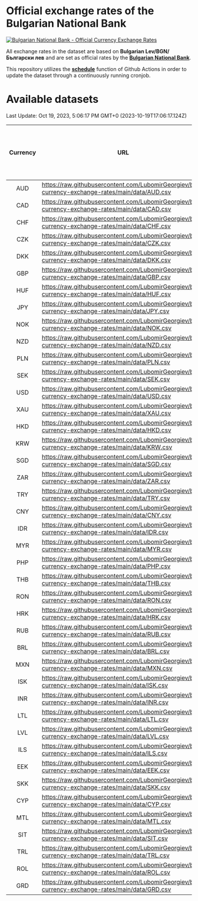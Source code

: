 # Official exchange rates of the Bulgarian National Bank

[![Bulgarian National Bank - Official Currency Exchange Rates](https://github.com/LubomirGeorgiev/bnb-currency-exchange-rates/actions/workflows/update-rates.yml/badge.svg?branch=main)](https://github.com/LubomirGeorgiev/bnb-currency-exchange-rates/actions/workflows/update-rates.yml)

All exchange rates in the dataset are based on **Bulgarian Lev/BGN/Български лев** and are set as official rates by the [**Bulgarian National Bank**](https://www.bnb.bg/Statistics/StExternalSector/StExchangeRates/StERForeignCurrencies/index.htm?toLang=_EN).

This repository utilizes the [**schedule**](https://docs.github.com/en/actions/reference/events-that-trigger-workflows) function of Github Actions in order to update the dataset through a continuously running cronjob.

# Available datasets

<!-- START LINKS (DO NOT EVER FU*ING DELETE THIS COMMENT FOR THE LOVE OF YOUR LIFE!!! IF YOU ARE CURIOS HOW IT WORKS, YOU CAN HAVE A LOOK AT ./src/updateReadme.ts) -->

Last Update: Oct 19, 2023, 5:06:17 PM GMT+0 (2023-10-19T17:06:17.124Z)

| Currency | URL                                                                                             | Number of records | Number of missing days that were filled in |
| :------: | ----------------------------------------------------------------------------------------------- | :---------------: | :----------------------------------------: |
|   AUD    | https://raw.githubusercontent.com/LubomirGeorgiev/bnb-currency-exchange-rates/main/data/AUD.csv |       8776        |                    2710                    |
|   CAD    | https://raw.githubusercontent.com/LubomirGeorgiev/bnb-currency-exchange-rates/main/data/CAD.csv |       8776        |                    2710                    |
|   CHF    | https://raw.githubusercontent.com/LubomirGeorgiev/bnb-currency-exchange-rates/main/data/CHF.csv |       8776        |                    2710                    |
|   CZK    | https://raw.githubusercontent.com/LubomirGeorgiev/bnb-currency-exchange-rates/main/data/CZK.csv |       8776        |                    2710                    |
|   DKK    | https://raw.githubusercontent.com/LubomirGeorgiev/bnb-currency-exchange-rates/main/data/DKK.csv |       8776        |                    2710                    |
|   GBP    | https://raw.githubusercontent.com/LubomirGeorgiev/bnb-currency-exchange-rates/main/data/GBP.csv |       8776        |                    2710                    |
|   HUF    | https://raw.githubusercontent.com/LubomirGeorgiev/bnb-currency-exchange-rates/main/data/HUF.csv |       8776        |                    2710                    |
|   JPY    | https://raw.githubusercontent.com/LubomirGeorgiev/bnb-currency-exchange-rates/main/data/JPY.csv |       8776        |                    2710                    |
|   NOK    | https://raw.githubusercontent.com/LubomirGeorgiev/bnb-currency-exchange-rates/main/data/NOK.csv |       8776        |                    2710                    |
|   NZD    | https://raw.githubusercontent.com/LubomirGeorgiev/bnb-currency-exchange-rates/main/data/NZD.csv |       8776        |                    2710                    |
|   PLN    | https://raw.githubusercontent.com/LubomirGeorgiev/bnb-currency-exchange-rates/main/data/PLN.csv |       8776        |                    2710                    |
|   SEK    | https://raw.githubusercontent.com/LubomirGeorgiev/bnb-currency-exchange-rates/main/data/SEK.csv |       8776        |                    2710                    |
|   USD    | https://raw.githubusercontent.com/LubomirGeorgiev/bnb-currency-exchange-rates/main/data/USD.csv |       8776        |                    2710                    |
|   XAU    | https://raw.githubusercontent.com/LubomirGeorgiev/bnb-currency-exchange-rates/main/data/XAU.csv |       8776        |                    2712                    |
|   HKD    | https://raw.githubusercontent.com/LubomirGeorgiev/bnb-currency-exchange-rates/main/data/HKD.csv |       8474        |                    2619                    |
|   KRW    | https://raw.githubusercontent.com/LubomirGeorgiev/bnb-currency-exchange-rates/main/data/KRW.csv |       8474        |                    2619                    |
|   SGD    | https://raw.githubusercontent.com/LubomirGeorgiev/bnb-currency-exchange-rates/main/data/SGD.csv |       8474        |                    2619                    |
|   ZAR    | https://raw.githubusercontent.com/LubomirGeorgiev/bnb-currency-exchange-rates/main/data/ZAR.csv |       8474        |                    2619                    |
|   TRY    | https://raw.githubusercontent.com/LubomirGeorgiev/bnb-currency-exchange-rates/main/data/TRY.csv |       6956        |                    2149                    |
|   CNY    | https://raw.githubusercontent.com/LubomirGeorgiev/bnb-currency-exchange-rates/main/data/CNY.csv |       6836        |                    2113                    |
|   IDR    | https://raw.githubusercontent.com/LubomirGeorgiev/bnb-currency-exchange-rates/main/data/IDR.csv |       6836        |                    2113                    |
|   MYR    | https://raw.githubusercontent.com/LubomirGeorgiev/bnb-currency-exchange-rates/main/data/MYR.csv |       6836        |                    2113                    |
|   PHP    | https://raw.githubusercontent.com/LubomirGeorgiev/bnb-currency-exchange-rates/main/data/PHP.csv |       6836        |                    2113                    |
|   THB    | https://raw.githubusercontent.com/LubomirGeorgiev/bnb-currency-exchange-rates/main/data/THB.csv |       6836        |                    2113                    |
|   RON    | https://raw.githubusercontent.com/LubomirGeorgiev/bnb-currency-exchange-rates/main/data/RON.csv |       6777        |                    2095                    |
|   HRK    | https://raw.githubusercontent.com/LubomirGeorgiev/bnb-currency-exchange-rates/main/data/HRK.csv |       6543        |                    2020                    |
|   RUB    | https://raw.githubusercontent.com/LubomirGeorgiev/bnb-currency-exchange-rates/main/data/RUB.csv |       6241        |                    1925                    |
|   BRL    | https://raw.githubusercontent.com/LubomirGeorgiev/bnb-currency-exchange-rates/main/data/BRL.csv |       5866        |                    1816                    |
|   MXN    | https://raw.githubusercontent.com/LubomirGeorgiev/bnb-currency-exchange-rates/main/data/MXN.csv |       5866        |                    1816                    |
|   ISK    | https://raw.githubusercontent.com/LubomirGeorgiev/bnb-currency-exchange-rates/main/data/ISK.csv |       5655        |                    1752                    |
|   INR    | https://raw.githubusercontent.com/LubomirGeorgiev/bnb-currency-exchange-rates/main/data/INR.csv |       5499        |                    1702                    |
|   LTL    | https://raw.githubusercontent.com/LubomirGeorgiev/bnb-currency-exchange-rates/main/data/LTL.csv |       5272        |                    1614                    |
|   LVL    | https://raw.githubusercontent.com/LubomirGeorgiev/bnb-currency-exchange-rates/main/data/LVL.csv |       4907        |                    1500                    |
|   ILS    | https://raw.githubusercontent.com/LubomirGeorgiev/bnb-currency-exchange-rates/main/data/ILS.csv |       4654        |                    1449                    |
|   EEK    | https://raw.githubusercontent.com/LubomirGeorgiev/bnb-currency-exchange-rates/main/data/EEK.csv |       4119        |                    1258                    |
|   SKK    | https://raw.githubusercontent.com/LubomirGeorgiev/bnb-currency-exchange-rates/main/data/SKK.csv |       2970        |                    912                     |
|   CYP    | https://raw.githubusercontent.com/LubomirGeorgiev/bnb-currency-exchange-rates/main/data/CYP.csv |       2906        |                    890                     |
|   MTL    | https://raw.githubusercontent.com/LubomirGeorgiev/bnb-currency-exchange-rates/main/data/MTL.csv |       2604        |                    799                     |
|   SIT    | https://raw.githubusercontent.com/LubomirGeorgiev/bnb-currency-exchange-rates/main/data/SIT.csv |       2542        |                    778                     |
|   TRL    | https://raw.githubusercontent.com/LubomirGeorgiev/bnb-currency-exchange-rates/main/data/TRL.csv |       1818        |                    559                     |
|   ROL    | https://raw.githubusercontent.com/LubomirGeorgiev/bnb-currency-exchange-rates/main/data/ROL.csv |       1697        |                    524                     |
|   GRD    | https://raw.githubusercontent.com/LubomirGeorgiev/bnb-currency-exchange-rates/main/data/GRD.csv |        361        |                    109                     |

<!-- END LINKS (DO NOT EVER FU*ING DELETE THIS COMMENT FOR THE LOVE OF YOUR LIFE!!! IF YOU ARE CURIOS HOW IT WORKS, YOU CAN HAVE A LOOK AT ./src/updateReadme.ts) -->
